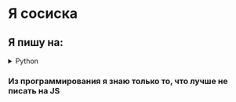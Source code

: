 <h1>Я сосиска</h1>

<h2>Я пишу на:</h2>
<details>
<summary>Python</summary>
- [Телеграм Бот](https://github.com/C0CNCKA/Python-projects/tree/main/DetSadBot)
- [Игра на развитие памяти](https://github.com/C0CNCKA/Python-projects/tree/main/Pygame)
- [Консольная мини-игра Wordle](https://github.com/C0CNCKA/Python-projects/tree/main/Worldy)
</details>


<h3>Из программирования я знаю только то, что лучше не писать на JS</h3>

